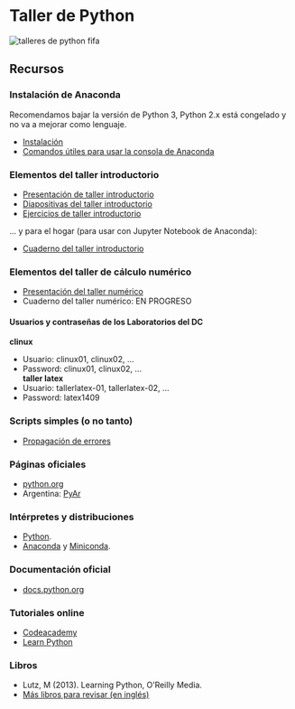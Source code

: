 # Taller de Python

![talleres de python fifa](https://raw.githubusercontent.com/fifabsas/talleresfifabsas/master/python/Publicidad/logos_python_fifa.png)

## Recursos

### Instalación de Anaconda
Recomendamos bajar la versión de Python 3, Python 2.x está congelado y no va a mejorar como lenguaje.
- [Instalación](http://continuum.io/downloads)
- [Comandos útiles para usar la consola de Anaconda](https://conda.io/docs/_downloads/conda-cheatsheet.pdf)

### Elementos del taller introductorio
 - [Presentación de taller introductorio](https://github.com/fifabsas/talleresfifabsas/blob/master/python/1_Introductorio/presentacion.pdf)
 - [Diapositivas del taller introductorio](https://github.com/fifabsas/talleresfifabsas/blob/master/python/1_Introductorio/introduccion.pdf)
 - [Ejercicios de taller introductorio](https://github.com/fifabsas/talleresfifabsas/blob/master/python/1_Introductorio/ejercicios.pdf)
 
 ... y para el hogar (para usar con Jupyter Notebook de Anaconda):
 - [Cuaderno del taller introductorio](https://github.com/fifabsas/talleresfifabsas/blob/master/python/1_Introductorio/introduccion.ipynb)
 
 ### Elementos del taller de cálculo numérico
 - [Presentación del taller numérico](https://github.com/fifabsas/talleresfifabsas/blob/master/python/numerico/presentacion.pdf)
 - Cuaderno del taller numérico: EN PROGRESO

#### Usuarios y contraseñas de los Laboratorios del DC
**clinux**
- Usuario: clinux01, clinux02, ...  
- Password: clinux01, clinux02, ...  
**taller latex**
- Usuario: tallerlatex-01, tallerlatex-02, ...  
- Password: latex1409

### Scripts simples (o no tanto)
 - [Propagación de errores](http://pastebin.com/WaB8qsQd)

### Páginas oficiales
- [python.org](http://www.python.org)
- Argentina: [PyAr](http://python.org.ar/)

### Intérpretes y distribuciones
- [Python](https://www.python.org/downloads/).
- [Anaconda](http://continuum.io/downloads) y [Miniconda](http://conda.pydata.org/miniconda.html).

### Documentación oficial
- [docs.python.org](http://docs.python.org)

### Tutoriales online
- [Codeacademy](http://www.codecademy.com/tracks/python)
- [Learn Python](http://www.learnpython.org/)

### Libros
- Lutz, M (2013). Learning Python, O’Reilly Media.
- [Más libros para revisar (en inglés)](https://wiki.python.org/moin/IntroductoryBooks)
